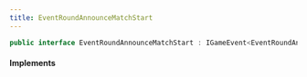 ```yaml
---
title: EventRoundAnnounceMatchStart
---
```


```csharp
public interface EventRoundAnnounceMatchStart : IGameEvent<EventRoundAnnounceMatchStart>
```

#### Implements

